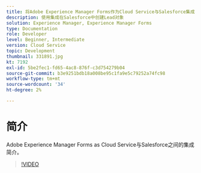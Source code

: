 ```yaml
---
title: 将Adobe Experience Manager Forms作为Cloud Service与Salesforce集成
description: 使用集成在Salesforce中创建Lead对象
solution: Experience Manager, Experience Manager Forms
type: Documentation
role: Developer
level: Beginner, Intermediate
version: Cloud Service
topic: Development
thumbnail: 331891.jpg
kt: 7192
exl-id: 5be2fec1-fd65-4ac8-876f-c3d754279b04
source-git-commit: b3e9251bdb18a008be95c1fa9e5c79252a74fc98
workflow-type: tm+mt
source-wordcount: '34'
ht-degree: 2%

---
```


# 简介

Adobe Experience Manager Forms as Cloud Service与Salesforce之间的集成简介。

>[!VIDEO](https://video.tv.adobe.com/v/331891?quality=12&learn=on)
